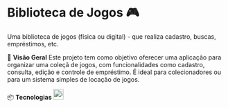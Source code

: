 # Biblioteca de Jogos 🎮
Uma biblioteca de jogos (física ou digital) - que realiza cadastro, buscas, empréstimos, etc. 


🎯 **Visão Geral**
Este projeto tem como objetivo oferecer uma aplicação para organizar uma coleçã de jogos, com funcionalidades como cadastro, consulta, edição e controle de empréstimo. É ideal para colecionadores ou para um sistema simples de locação de jogos. 

📦 **Tecnologias**
<img width="24" height="24" alt="image" src="https://github.com/user-attachments/assets/79f1321c-53e7-46d8-a362-d0582a85d660" />


